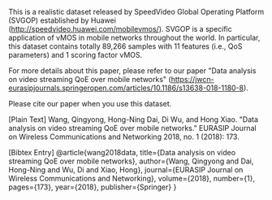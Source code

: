 This is a realistic dataset released by SpeedVideo Global Operating Platform (SVGOP) established by Huawei (http://speedvideo.huawei.com/mobilevmos/). SVGOP is a specific application of vMOS in mobile networks throughout the world. In particular, this dataset contains totally 89,266 samples with 11 features (i.e., QoS parameters) and 1 scoring factor vMOS. 

For more details about this paper, please refer to our paper "Data analysis on video streaming QoE over mobile networks" (https://jwcn-eurasipjournals.springeropen.com/articles/10.1186/s13638-018-1180-8).

Please cite our paper when you use this dataset.

[Plain Text] Wang, Qingyong, Hong-Ning Dai, Di Wu, and Hong Xiao. "Data analysis on video streaming QoE over mobile networks." EURASIP Journal on Wireless Communications and Networking 2018, no. 1 (2018): 173.

[Bibtex Entry] @article{wang2018data,
  title={Data analysis on video streaming QoE over mobile networks},
  author={Wang, Qingyong and Dai, Hong-Ning and Wu, Di and Xiao, Hong},
  journal={EURASIP Journal on Wireless Communications and Networking},
  volume={2018},
  number={1},
  pages={173},
  year={2018},
  publisher={Springer}
}
